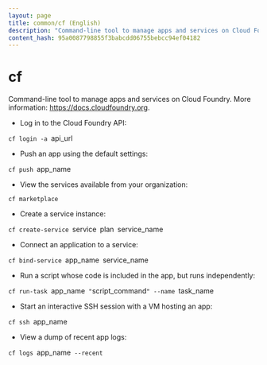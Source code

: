 ```yaml
---
layout: page
title: common/cf (English)
description: "Command-line tool to manage apps and services on Cloud Foundry."
content_hash: 95a0087798855f3babcdd06755bebcc94ef04182
---
```

# cf

Command-line tool to manage apps and services on Cloud Foundry.
More information: <https://docs.cloudfoundry.org>.

- Log in to the Cloud Foundry API:

`cf login -a `<span class="tldr-var badge badge-pill bg-dark-lm bg-white-dm text-white-lm text-dark-dm font-weight-bold">api_url</span>

- Push an app using the default settings:

`cf push `<span class="tldr-var badge badge-pill bg-dark-lm bg-white-dm text-white-lm text-dark-dm font-weight-bold">app_name</span>

- View the services available from your organization:

`cf marketplace`

- Create a service instance:

`cf create-service `<span class="tldr-var badge badge-pill bg-dark-lm bg-white-dm text-white-lm text-dark-dm font-weight-bold">service</span>` `<span class="tldr-var badge badge-pill bg-dark-lm bg-white-dm text-white-lm text-dark-dm font-weight-bold">plan</span>` `<span class="tldr-var badge badge-pill bg-dark-lm bg-white-dm text-white-lm text-dark-dm font-weight-bold">service_name</span>

- Connect an application to a service:

`cf bind-service `<span class="tldr-var badge badge-pill bg-dark-lm bg-white-dm text-white-lm text-dark-dm font-weight-bold">app_name</span>` `<span class="tldr-var badge badge-pill bg-dark-lm bg-white-dm text-white-lm text-dark-dm font-weight-bold">service_name</span>

- Run a script whose code is included in the app, but runs independently:

`cf run-task `<span class="tldr-var badge badge-pill bg-dark-lm bg-white-dm text-white-lm text-dark-dm font-weight-bold">app_name</span>` "`<span class="tldr-var badge badge-pill bg-dark-lm bg-white-dm text-white-lm text-dark-dm font-weight-bold">script_command</span>`" --name `<span class="tldr-var badge badge-pill bg-dark-lm bg-white-dm text-white-lm text-dark-dm font-weight-bold">task_name</span>

- Start an interactive SSH session with a VM hosting an app:

`cf ssh `<span class="tldr-var badge badge-pill bg-dark-lm bg-white-dm text-white-lm text-dark-dm font-weight-bold">app_name</span>

- View a dump of recent app logs:

`cf logs `<span class="tldr-var badge badge-pill bg-dark-lm bg-white-dm text-white-lm text-dark-dm font-weight-bold">app_name</span>` --recent`
